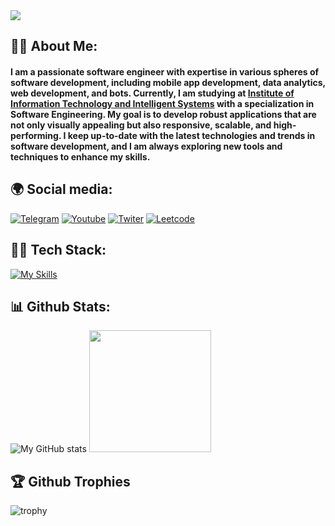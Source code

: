 <img src="https://cdnb.artstation.com/p/assets/images/images/048/282/733/original/exceptrea-gamerroom-1-revisioned-0.gif?1649761105" />

## 🙋‍♂️ About Me:
#### I am a passionate software engineer with expertise in various spheres of software development, including mobile app development, data analytics, web development, and bots. Currently, I am studying at [Institute of Information Technology and Intelligent Systems](https://kpfu.ru/itis) with a specialization in Software Engineering. My goal is to develop robust applications that are not only visually appealing but also responsive, scalable, and high-performing. I keep up-to-date with the latest technologies and trends in software development, and I am always exploring new tools and techniques to enhance my skills.

<!-- ## 🕒 Wakatime:
<img src="https://wakatime.com/share/@ihrow/ac7cf148-06a7-4e47-a6f3-a61dd08e6c17.svg" height=250 /> -->


## 🌍 Social media:

[![Telegram](https://img.shields.io/badge/-Telegram-2AABEE?logo=telegram&logoColor=white)](https://t.me/youngYalii)
[![Youtube](https://img.shields.io/badge/YouTube-FF0000?&logo=youtube&logoColor=white)](https://www.youtube.com/@cantt39t8)
[![Twiter](https://img.shields.io/badge/Twitter-1DA1F2?logo=twitter&logoColor=white)](https://twitter.com/@cantt39t)
[![Leetcode](https://img.shields.io/badge/-LeetCode-FFA116?logo=LeetCode&logoColor=black)](https://www.leetcode.com/ilyakajava)


## 👨‍💻 Tech Stack:

[![My Skills](https://skillicons.dev/icons?i=java,py,swift,js,html,css,figma,firebase,bots,sqlite,postgres,git,ps,pr,ableton)](https://skillicons.dev)

## 📊 Github Stats:

![My GitHub stats](https://github-readme-stats.vercel.app/api?username=cannt39t&show_icons=true&bg_color=0,6725f2,df34ce&title_color=fff&text_color=fff&hide_border=true) 
<img src="https://github-readme-stats.vercel.app/api/top-langs/?username=cannt39t&layout=compact&bg_color=0,db33cf,6725f2&title_color=fff&text_color=fff&hide_border=true" height=195/>

## 🏆 Github Trophies
![trophy](https://github-profile-trophy.vercel.app/?username=cannt39t&rank=SECRET,S,AAA,SS,SSS,AA,A,B&margin-w=10&no-frame=true&no-bg=true&theme=darkhub)
